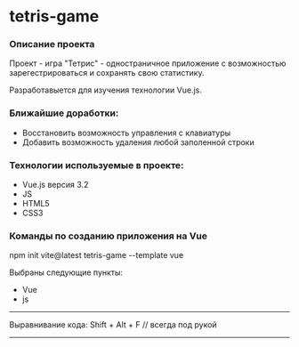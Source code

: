 # tetris-game

### Описание проекта

Проект - игра "Тетрис" - одностраничное приложение с возможностью зарегестрироваться и сохранять свою статистику.

Разработавыется для изучения технологии Vue.js.

### Ближайшие доработки:

* Восстановить возможность управления с клавиатуры
* Добавить возможность удаления любой заполенной строки

### Технологии используемые в проекте:

* Vue.js версия 3.2
* JS
* HTML5
* CSS3

### Команды по созданию приложения на Vue

npm init vite@latest tetris-game --template vue

Выбраны следующие пункты:

* Vue
* js

___
Выравнивание кода: Shift + Alt + F // всегда под рукой
___
